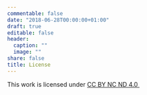 ```yaml
---
commentable: false
date: "2018-06-28T00:00:00+01:00"
draft: true
editable: false
header:
  caption: ""
  image: ""
share: false
title: License
---
```



This work is licensed under <a rel="license" href="http://creativecommons.org/licenses/by-nc-nd/4.0/" target="_blank" rel="noopener">CC BY NC ND 4.0 </a>
&ensp;
<i class="fab fa-creative-commons fa-1x" aria-hidden="true"></i>
<i class="fab fa-creative-commons-by fa-1x" aria-hidden="true"></i>
<i class="fab fa-creative-commons-nc fa-1x" aria-hidden="true"></i>
<i class="fab fa-creative-commons-nd fa-1x" aria-hidden="true"></i>



